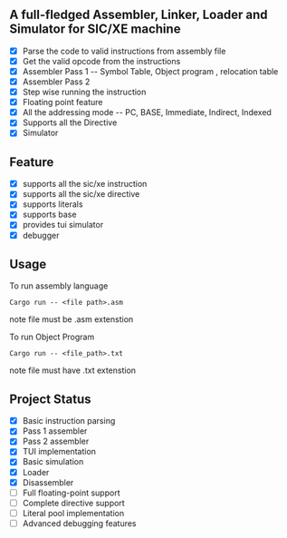 ## A full-fledged Assembler, Linker, Loader and Simulator for SIC/XE machine 


- [x] Parse the code to valid instructions from assembly file
- [x] Get the valid opcode from the instructions
- [x] Assembler Pass 1 -- Symbol Table, Object program , relocation table
- [x] Assembler Pass 2
- [x] Step wise running the instruction
- [x] Floating point feature
- [x] All the addressing mode -- PC, BASE, Immediate, Indirect, Indexed
- [x] Supports all the Directive  
- [x] Simulator

## Feature
- [x] supports all the sic/xe instruction
- [x] supports all the sic/xe directive
- [x] supports literals
- [x] supports base 
- [x] provides tui simulator
- [x] debugger

## Usage
To run assembly language

``` Cargo run -- <file path>.asm ```

note file must be .asm extenstion
 
 To run Object Program

 ``` Cargo run -- <file_path>.txt ```

 note file must have .txt extenstion

 ## Project Status
- [x] Basic instruction parsing
- [x] Pass 1 assembler
- [x] Pass 2 assembler
- [x] TUI implementation
- [x] Basic simulation
- [x] Loader
- [x] Disassembler
- [ ] Full floating-point support
- [ ] Complete directive support
- [ ] Literal pool implementation
- [ ] Advanced debugging features